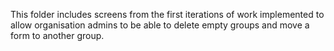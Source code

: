 This folder includes screens from the first iterations of work implemented to allow organisation admins to be able to delete empty groups and move a form to another group. 
